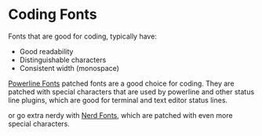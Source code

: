 # Coding Fonts

Fonts that are good for coding, typically have:

- Good readability
- Distinguishable characters
- Consistent width (monospace)

[Powerline Fonts](https://github.com/powerline/fonts) patched fonts are a good choice for coding. They are patched with special characters that are used by powerline and other status line plugins, which are good for terminal and text editor status lines.

or go extra nerdy with [Nerd Fonts](https://github.com/ryanoasis/nerd-fonts), which are patched with even more special characters.
